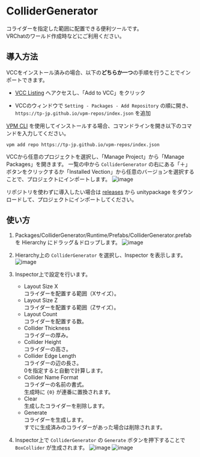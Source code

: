 # ColliderGenerator

コライダーを指定した範囲に配置できる便利ツールです。  
VRChatのワールド作成時などにご利用ください。

## 導入方法

VCCをインストール済みの場合、以下の**どちらか一つ**の手順を行うことでインポートできます。

- [VCC Listing](https://tp-jp.github.io/vpm-repos/) へアクセスし、「Add to VCC」をクリック

- VCCのウィンドウで `Setting - Packages - Add Repository` の順に開き、 `https://tp-jp.github.io/vpm-repos/index.json` を追加

[VPM CLI](https://vcc.docs.vrchat.com/vpm/cli/) を使用してインストールする場合、コマンドラインを開き以下のコマンドを入力してください。

```
vpm add repo https://tp-jp.github.io/vpm-repos/index.json
```

VCCから任意のプロジェクトを選択し、「Manage Project」から「Manage Packages」を開きます。
一覧の中から `ColliderGenerator` の右にある「＋」ボタンをクリックするか「Installed Vection」から任意のバージョンを選択することで、プロジェクトにインポートします。 
![image](https://github.com/tp-jp/collider-generator/assets/130125691/2a843034-1732-4628-b679-c05a5c5208ad)

リポジトリを使わずに導入したい場合は [releases](https://github.com/tp-jp/collider-generator/releases) から unitypackage をダウンロードして、プロジェクトにインポートしてください。

## 使い方

1. Packages/ColliderGenerator/Runtime/Prefabs/ColliderGenerator.prefab を Hierarchy にドラッグ＆ドロップします。
![image](https://github.com/tp-jp/collider-generator/assets/130125691/43902069-e2d4-482d-826c-07c919c04a00)

2. Hierarchy上の `ColliderGenerator` を選択し、Inspector を表示します。
![image](https://github.com/tp-jp/collider-generator/assets/130125691/ad6562bf-e282-44b7-a4e7-5c726e11701a)

3. Inspector上で設定を行います。
   - Layout Size X  
     コライダーを配置する範囲（Xサイズ）。
   - Layout Size Z  
     コライダーを配置する範囲（Zサイズ）。
   - Layout Count  
     コライダーを配置する数。
   - Collider Thickness  
     コライダーの厚み。
   - Collider Height  
     コライダーの高さ。
   - Collider Edge Length  
     コライダーの辺の長さ。  
     0を指定すると自動で計算します。
   - Collider Name Format  
     コライダーの名前の書式。  
     生成時に `{0}` が連番に置換されます。
   - Clear  
     生成したコライダーを削除します。
   - Generate  
     コライダーを生成します。  
     すでに生成済みのコライダーがあった場合は削除されます。

4. Inspector上で `ColliderGenerator` の `Generate` ボタンを押下することで `BoxCollider` が生成されます。
![image](https://github.com/tp-jp/collider-generator/assets/130125691/fbbebae1-bec1-4e54-98ea-fdc127412f4c)
![image](https://github.com/tp-jp/collider-generator/assets/130125691/9685ccc6-9ee5-45a5-ac4f-236e70f34ab5)


